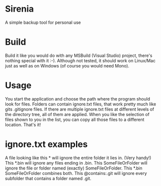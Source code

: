 # Sirenia
A simple backup tool for personal use

# Build
Build it like you would do with any MSBuild (Visual Studio) project, there's nothing special with it :-). Although not tested, it should work on Linux/Mac just as well as on Windows (of course you would need Mono).

# Usage
You start the application and choose the path where the program should look for files. Folders can contain ignore.txt files, that work pretty much like gits .gitignore files. If there are multiple ignore.txt files at different levels of the directory tree, all of them are applied. When you like the selection of files shown to you in the list, you can copy all those files to a different location. That's it!

# ignore.txt examples
A file looking like this
  *
will ignore the entire folder it lies in. (Very handy!)
This
  *.bin
will ignore any files ending in .bin.
This
  SomeFileOrFolder
will ignore the file or folder named (exactly) SomeFileOrFolder.
This
  *.bin
  SomeFileOrFolder
combines both.
This
  @contains:.git
will ignore every subfolder that contains a folder named .git.
